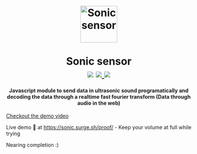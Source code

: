 
<h1 align="center">
  <br>
  <img src="https://image.flaticon.com/icons/svg/880/880910.svg" alt="Sonic sensor" width="100">
  <br>
  <br>
  <span>Sonic sensor</span>
  <br>
  <img src="https://img.shields.io/npm/l/stegcloak?style=plastic" />
  <a href="https://www.npmjs.com/package/stegcloak"> <img src="https://img.shields.io/npm/v/stegcloak?style=plastic" /> </a>
  <img src="https://img.shields.io/badge/code_style-standard-brightgreen.svg" />
  <br>
</h1>
<h4 align="center">Javascript module to send data in ultrasonic sound programatically and decoding the data through a realtime fast fourier transform (Data through audio in the web)
</h4>

<a href='https://res.cloudinary.com/dqmbs2chk/video/upload/v1598886336/demo_obb9eg.mp4'> Checkout the demo video</a>

Live demo 🚀 at https://sonic.surge.sh/proof/ - Keep your volume at full while trying

Nearing completion :)



